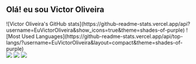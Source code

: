 ## Olá! eu sou Victor Oliveira

<div>
  ![Victor Oliveira's GitHub stats](https://github-readme-stats.vercel.app/api?username=EuVictorOliveira&show_icons=true&theme=shades-of-purple)
  ![Most Used Languages](https://github-readme-stats.vercel.app/api/top-langs/?username=EuVictorOliveira&layout=compact&theme=shades-of-purple)
</div>

<div> 
  <a href="https://instagram.com/overvictor_" target="_blank"><img src="https://img.shields.io/badge/-Instagram-%23E4405F?style=for-the-badge&logo=instagram&logoColor=white" target="_blank"></a>
  <a href="https://discord.gg/wagxzStdcR" target="_blank"><img src="https://img.shields.io/badge/Discord-7289DA?style=for-the-badge&logo=discord&logoColor=white" target="_blank"></a> 
  <a href="https://www.linkedin.com/in/victor-oliveira-197559315/" target="_blank"><img src="https://img.shields.io/badge/-LinkedIn-%230077B5?style=for-the-badge&logo=linkedin&logoColor=white" target="_blank"></a> 
</div>
